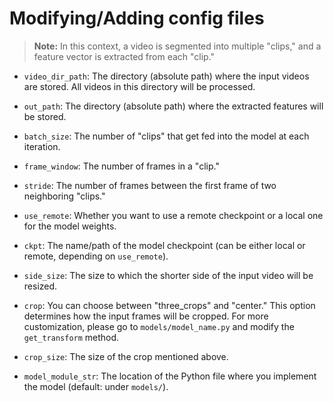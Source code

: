 # Modifying/Adding config files

> **Note:** In this context, a video is segmented into multiple "clips," and a feature vector is extracted from each "clip."

- `video_dir_path`: The directory (absolute path) where the input videos are stored. All videos in this directory will be processed.

- `out_path`: The directory (absolute path) where the extracted features will be stored.

- `batch_size`: The number of "clips" that get fed into the model at each iteration.

- `frame_window`: The number of frames in a "clip."

- `stride`: The number of frames between the first frame of two neighboring "clips."

- `use_remote`: Whether you want to use a remote checkpoint or a local one for the model weights.

- `ckpt`: The name/path of the model checkpoint (can be either local or remote, depending on `use_remote`).

- `side_size`: The size to which the shorter side of the input video will be resized.

- `crop`: You can choose between "three_crops" and "center." This option determines how the input frames will
 be cropped. For more customization, please go to `models/model_name.py` and modify the `get_transform` method.

- `crop_size`: The size of the crop mentioned above.

- `model_module_str`: The location of the Python file where you implement the model (default: under `models/`).